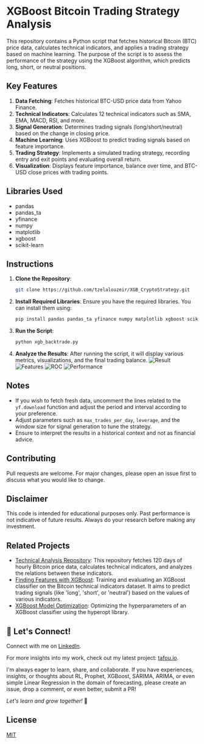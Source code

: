 # XGBoost Bitcoin Trading Strategy Analysis

This repository contains a Python script that fetches historical Bitcoin (BTC) price data, calculates technical indicators, and applies a trading strategy based on machine learning. The purpose of the script is to assess the performance of the strategy using the XGBoost algorithm, which predicts long, short, or neutral positions. 

## Key Features

1. **Data Fetching**: Fetches historical BTC-USD price data from Yahoo Finance.
2. **Technical Indicators**: Calculates 12 technical indicators such as SMA, EMA, MACD, RSI, and more.
3. **Signal Generation**: Determines trading signals (long/short/neutral) based on the change in closing price.
4. **Machine Learning**: Uses XGBoost to predict trading signals based on feature importance.
5. **Trading Strategy**: Implements a simulated trading strategy, recording entry and exit points and evaluating overall return.
6. **Visualization**: Displays feature importance, balance over time, and BTC-USD close prices with trading points.

## Libraries Used
- pandas
- pandas_ta
- yfinance
- numpy
- matplotlib
- xgboost
- scikit-learn

## Instructions

1. **Clone the Repository**: 
   ```bash
   git clone https://github.com/tzelalouzeir/XGB_CryptoStrategy.git
   ```

2. **Install Required Libraries**:
   Ensure you have the required libraries. You can install them using:
   ```bash
   pip install pandas pandas_ta yfinance numpy matplotlib xgboost scikit-learn
   ```

3. **Run the Script**:
   ```bash
   python xgb_backtrade.py
   ```

4. **Analyze the Results**: 
   After running the script, it will display various metrics, visualizations, and the final trading balance.
   ![Result](https://github.com/tzelalouzeir/XGB_CryptoStrategy/blob/main/img/results.png)
   ![Features](https://github.com/tzelalouzeir/XGB_CryptoStrategy/blob/main/img/features.png)
   ![ROC](https://github.com/tzelalouzeir/XGB_CryptoStrategy/blob/main/img/roc.png)
   ![Performance](https://github.com/tzelalouzeir/XGB_CryptoStrategy/blob/main/img/per.PNG)

## Notes

- If you wish to fetch fresh data, uncomment the lines related to the `yf.download` function and adjust the period and interval according to your preference.
- Adjust parameters such as `max_trades_per_day`, `leverage`, and the window size for signal generation to tune the strategy.
- Ensure to interpret the results in a historical context and not as financial advice.

## Contributing

Pull requests are welcome. For major changes, please open an issue first to discuss what you would like to change.

## Disclaimer

This code is intended for educational purposes only. Past performance is not indicative of future results. Always do your research before making any investment.

## Related Projects
- [Technical Analysis Repository](<https://github.com/tzelalouzeir/XGBoost_Indicators>): This repository fetches 120 days of hourly Bitcoin price data, calculates technical indicators, and analyzes the relations between these indicators.
- [Finding Features with XGBoost](https://github.com/tzelalouzeir/XGBoost_Indicators_2): Training and evaluating an XGBoost classifier on the Bitcoin technical indicators dataset. It aims to predict trading signals (like 'long', 'short', or 'neutral') based on the values of various indicators.
- [XGBoost Model Optimization](https://github.com/tzelalouzeir/XGBoost_Indicators_3): Optimizing the hyperparameters of an XGBoost classifier using the hyperopt library.

## 🤝 Let's Connect!
Connect with me on [LinkedIn](https://www.linkedin.com/in/tzelalouzeir/).

For more insights into my work, check out my latest project: [tafou.io](https://tafou.io).

I'm always eager to learn, share, and collaborate. If you have experiences, insights, or thoughts about RL, Prophet, XGBoost, SARIMA, ARIMA, or even simple Linear Regression in the domain of forecasting, please create an issue, drop a comment, or even better, submit a PR! 

_Let's learn and grow together!_ 🌱

## License

[MIT](https://choosealicense.com/licenses/mit/)
